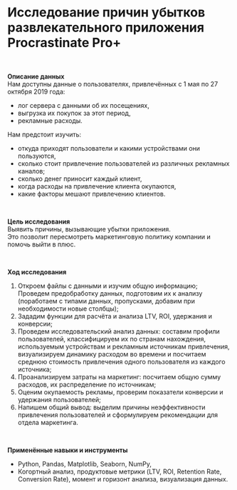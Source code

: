 # Исследование причин убытков развлекательного приложения Procrastinate Pro+
<br>


**Описание данных**<br>
Нам доступны данные о пользователях, привлечённых с 1 мая по 27 октября 2019 года:
 - лог сервера с данными об их посещениях,<br>
 - выгрузка их покупок за этот период,<br>
 - рекламные расходы.<br>

Нам предстоит изучить:
 - откуда приходят пользователи и какими устройствами они пользуются,
 - сколько стоит привлечение пользователей из различных рекламных каналов;
 - сколько денег приносит каждый клиент,
 - когда расходы на привлечение клиента окупаются,
 - какие факторы мешают привлечению клиентов.

<br> 

**Цель исследования**<br>
Выявить причины, вызывающие убытки приложения. <br>
Это позволит пересмотреть маркетинговую политику компании и помочь выйти в плюс.<br>

<br>

**Ход исследования**<br>
1. Откроем файлы с данными и изучим общую информацию;<br> 
Проведем предобработку данных, подготовим их к анализу (поработаем с типами данных, пропусками, добавим при необходимости новые столбцы);
2. Зададим функции для расчёта и анализа LTV, ROI, удержания и конверсии;
3. Проведем исследовательский анализ данных: составим профили пользователей, классифицируем их по странам нахождения, используемым устройствам и рекламным источникам привлечения, визуализируем динамику расходом во времени и посчитаем среднюю стоимость привлечения одного пользователя из каждого источника;
4. Проанализируем затраты на маркетинг: посчитаем общую сумму расходов, их распределение по источникам;
5. Оценим окупаемость рекламы, проверим показатели конверсии и удержания пользователей;
6. Напишем общий вывод:	выделим причины неэффективности привлечения пользователей и сформулируем рекомендации для отдела маркетинга.

<br>

**Применённые навыки и инструменты**<br>
 - Python, Pandas, Matplotlib, Seaborn, NumPy,
 - Когортный анализ, продуктовые метрики (LTV, ROI, Retention Rate, Conversion Rate), момент и горизонт анализа, визуализация данных.
